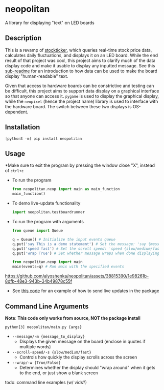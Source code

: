 # neopolitan
A library for displaying "text" on LED boards

## Description

This is a revamp of [stockticker](https://github.com/alyoshenka/stockticker), which queries real-time stock price data, calculates daily fluctuations, and displays it on an LED board. While the end result of that project was cool, this project aims to clarify much of the data display code and make it usable to display any inputted message. See this [sub-readme](https://github.com/alyoshenka/neopolitan/tree/main/src/writing#readme) for an introduction to how data can be used to make the board display "human-readable" text.

Given that access to hardware boards can be constrictive and testing can be difficult, this project aims to support data display on a graphical interface so that anyone can access it. `pygame` is used to display the graphical display, while the `neopixel` (hence the project name) library is used to interface with the hardware board. The switch between these two displays is OS-dependent.

## Installation
`[python3 -m] pip install neopolitan`

## Usage
*Make sure to exit the program by pressing the window close "X", instead of `ctrl+c`
- To run the program
  ```py
  from neopolitan.neop import main as main_function
  main_function()
  ```
- To demo live-update functionality
  ```py
  import neopolitan.testboardrunner
  ```
- To run the program with arguments
  ```py
  from queue import Queue

  q = Queue() # Initialize the input events queue
  q.put('say This is a demo statement') # Set the message: 'say {message (spaces okay)}'
  q.put('speed fast') # Set the scroll speed: 'speed {slow/medium/fast}'
  q.put('wrap True') # Set whether message wraps when done displaying: 'wrap {True/False};

  from neopolitan.neop import main
  main(events=q) # Run main with the specified events
  ```


https://github.com/alyoshenka/neopolitan/assets/38815390/1e98261b-8dfb-48e3-943b-34b49878c55f





  
- See [this code](https://github.com/alyoshenka/neo/blob/main/neo/neopolitan_handler.py) for an example of how to send live updates in the package

## Command Line Arguments

**Note: This code only works from source, NOT the package install**

`python[3] neopolitan/main.py {args}`
- `--message/-m {message_to_display}`
  - Displays the given message on the board (enclose in quotes if multiple words)
- `--scroll-speed/-s {slow/medium/fast}`
  - Controls how quickly the display scrolls across the screen
- `--wrap/-w {True/False}`
  - Determines whether the display should "wrap around" when it gets to the end, or just show a blank screen

todo: command line examples (w/ vids?)
